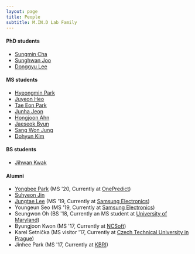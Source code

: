 ```yaml
---
layout: page
title: People
subtitle: M.IN.D Lab Family
---
```


#### PhD students

* [Sungmin Cha](https://sites.google.com/view/sungmin-cha/) 
* [Sunghwan Joo](https://sites.google.com/view/sunghwanjoo/) 
* [Donggyu Lee](https://sites.google.com/view/dqlee) 

#### MS students

* [Hyeongmin Park](https://sites.google.com/view/hyeongminpark/) 
* [Juyeon Heo](https://sites.google.com/view/juyeonheo/) 
* [Tae Eon Park](https://sites.google.com/view/taeeon) 
* [Junha Jeon](https://sites.google.com/view/junhajeon) 
* [Hongjoon Ahn](https://sites.google.com/view/hongjoon-ahn)  
* [Jaeseok Byun](https://sites.google.com/view/jaeseokbyun) 
* [Sang Won Jung](https://sites.google.com/view/sangwon-jung)
* [Dohyun Kim](https://sites.google.com/view/dokim/)

#### BS students
* [Jihwan Kwak](https://sites.google.com/view/kkwakzi)

#### Alumni

* [Yongbee Park](https://sites.google.com/view/yongbeepark/) (MS '20, Currently at [OnePredict](http://onepredict.ai))
* [Suhyeon Jin]()
* [Jungtae Lee](https://jungtae9lee.github.io/about/) (MS '19, Currently at [Samsung Electronics](http://www.samsung.com))
* Youngeun Seo (MS '19, Currently at [Samsung Electronics](http://www.samsung.com))
* Seungwon Oh (BS '18, Currently an MS student at [University of Maryland](https://www.umd.edu/))
* Byungjoon Kwon (MS '17, Currently at [NCSoft](http://kr.ncsoft.com/korean/))
* Karel Setnička (MS visitor '17, Currently at [Czech Technical University in Prague](https://www.cvut.cz/en))
* Jinhee Park (MS '17, Currently at [KBRI](http://www.kbri.re.kr/new/pages_eng/main/))

